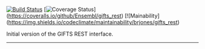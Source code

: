 [![Build Status](https://travis-ci.org/Ensembl/gifts_rest.svg?branch=master)](https://travis-ci.org/Ensembl/gifts_rest)
[![Coverage Status](https://coveralls.io/repos/github/Ensembl/gifts_rest/badge.svg)]
(https://coveralls.io/github/Ensembl/gifts_rest)
[![Mainability] (https://img.shields.io/codeclimate/maintainability/brjones/gifts_rest)

Initial version of the GIFTS REST interface.

---
